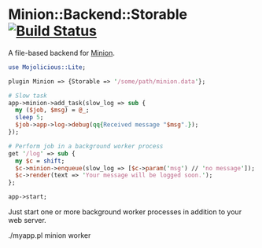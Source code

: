 # Minion::Backend::Storable [![Build Status](https://travis-ci.org/niczero/minion-backend-storable.svg?branch=master)](https://travis-ci.org/niczero/minion-backend-storable)

  A file-based backend for [Minion](https://github.com/kraih/minion).

```perl
use Mojolicious::Lite;

plugin Minion => {Storable => '/some/path/minion.data'};

# Slow task
app->minion->add_task(slow_log => sub {
  my ($job, $msg) = @_;
  sleep 5;
  $job->app->log->debug(qq{Received message "$msg".});
});

# Perform job in a background worker process
get '/log' => sub {
  my $c = shift;
  $c->minion->enqueue(slow_log => [$c->param('msg') // 'no message']);
  $c->render(text => 'Your message will be logged soon.');
};

app->start;
```

Just start one or more background worker processes in addition to your web
server.

  ./myapp.pl minion worker
